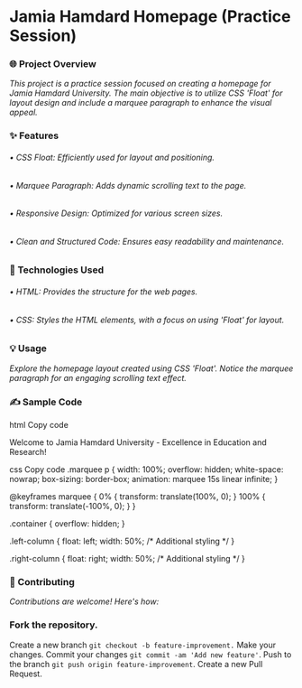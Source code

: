 # Jamia Hamdard Homepage (Practice Session)

### 🌐 Project Overview
<i> This project is a practice session focused on creating a homepage for Jamia Hamdard University. The main objective is to utilize CSS 'Float' for layout design and include a marquee paragraph to enhance the visual appeal. </i>

### ✨ Features
###### <i> • CSS Float: Efficiently used for layout and positioning. </i>
###### <i> • Marquee Paragraph: Adds dynamic scrolling text to the page. </i>
###### <i> • Responsive Design: Optimized for various screen sizes. </i>
###### <i> • Clean and Structured Code: Ensures easy readability and maintenance. </i>
### 🔧 Technologies Used
###### <i> • HTML: Provides the structure for the web pages. </i>
###### <i> • CSS: Styles the HTML elements, with a focus on using 'Float' for layout. </i>

### 💡 Usage
<i> Explore the homepage layout created using CSS 'Float'. Notice the marquee paragraph for an engaging scrolling text effect. </i>

### ✍️ Sample Code
html
Copy code
<div class="marquee">
  <p>Welcome to Jamia Hamdard University - Excellence in Education and Research!</p>
</div>

<div class="container">
  <div class="left-column">
    <!-- Content for the left column -->
  </div>
  <div class="right-column">
    <!-- Content for the right column -->
  </div>
</div>
css
Copy code
.marquee p {
  width: 100%;
  overflow: hidden;
  white-space: nowrap;
  box-sizing: border-box;
  animation: marquee 15s linear infinite;
}

@keyframes marquee {
  0% { transform: translate(100%, 0); }
  100% { transform: translate(-100%, 0); }
}

.container {
  overflow: hidden;
}

.left-column {
  float: left;
  width: 50%;
  /* Additional styling */
}

.right-column {
  float: right;
  width: 50%;
  /* Additional styling */
}

### 🤝 Contributing
<i> Contributions are welcome! Here's how: </i>

### Fork the repository.
Create a new branch `git checkout -b feature-improvement.`
Make your changes.
Commit your changes `git commit -am 'Add new feature'`.
Push to the branch `git push origin feature-improvement`.
Create a new Pull Request.
